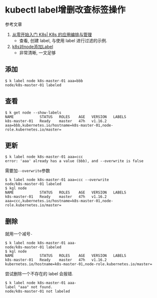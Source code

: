 # kubectl label增删改查标签操作

参考文章

1. [从零开始入门 K8s| K8s 的应用编排与管理](https://zhuanlan.zhihu.com/p/83681561)
    - 查看, 创建 label, 与使用 label 进行过滤的示例.
2. [k8s对node添加Label](https://blog.csdn.net/wang725/article/details/89786578)
    - 非常清晰, 一文足够

## 添加

```console
$ k label node k8s-master-01 aaa=bbb
node/k8s-master-01 labeled
```

## 查看

```console
$ k get node --show-labels
NAME            STATUS   ROLES    AGE   VERSION   LABELS
k8s-master-01   Ready    master   47h   v1.16.2   aaa=bbb,kubernetes.io/hostname=k8s-master-01,node-role.kubernetes.io/master=
```

## 更新

```console
$ k label node k8s-master-01 aaa=ccc
error: 'aaa' already has a value (bbb), and --overwrite is false
```

需要加`--overwrite`参数

```console
$ k label node k8s-master-01 aaa=ccc --overwrite
node/k8s-master-01 labeled
$ kgl node
NAME            STATUS   ROLES    AGE   VERSION   LABELS
k8s-master-01   Ready    master   47h   v1.16.2   aaa=ccc,kubernetes.io/hostname=k8s-master-01,node-role.kubernetes.io/master=
```

## 删除

就用一个减号`-`

```console
$ k label node k8s-master-01 aaa-
node/k8s-master-01 labeled
$ kgl node
NAME            STATUS   ROLES    AGE   VERSION   LABELS
k8s-master-01   Ready    master   47h   v1.16.2   kubernetes.io/hostname=k8s-master-01,node-role.kubernetes.io/master=
```

尝试删除一个不存在的 label 会报错.

```
$ k label node k8s-master-01 aaa-
label "aaa" not found.
node/k8s-master-01 not labeled
```
